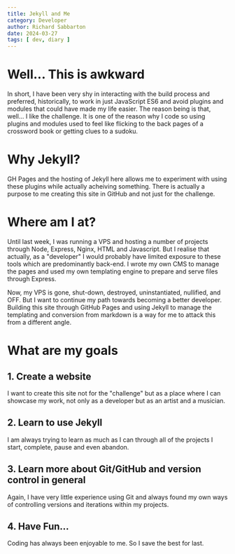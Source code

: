 ```yaml
---
title: Jekyll and Me
category: Developer
author: Richard Sabbarton
date: 2024-03-27
tags: [ dev, diary ]
---
```


# Well... This is awkward

In short, I have been very shy in interacting with the build process and 
preferred, historically, to work in just JavaScript ES6 and avoid plugins
and modules that could have made my life easier.  The reason being is
that, well... I like the challenge.  It is one of the reason why I code
so using plugins and modules used to feel like flicking to the back pages
of a crossword book or getting clues to a sudoku.

# Why Jekyll?

GH Pages and the hosting of Jekyll here allows me to experiment with using 
these plugins while actually acheiving something.  There is actually a purpose
to me creating this site in GitHub and not just for the challenge.

# Where am I at?

Until last week, I was running a VPS and hosting a number of projects through
Node, Express, Nginx, HTML and Javascript.  But I realise that actually, as a 
"developer" I would probably have limited exposure to these tools which are 
predominantly back-end.  I wrote my own CMS to manage the pages and used my 
own templating engine to prepare and serve files through Express.

Now, my VPS is gone, shut-down, destroyed, uninstantiated, nullified, and OFF.
But I want to continue my path towards becoming a better developer.  Building this
site through GitHub Pages and using Jekyll to manage the templating and conversion
from markdown is a way for me to attack this from a different angle.

# What are my goals

## 1. Create a website

I want to create this site not for the "challenge" but as a place where I can showcase
my work, not only as a developer but as an artist and a musician.

## 2. Learn to use Jekyll

I am always trying to learn as much as I can through all of the projects I start, complete,
pause and even abandon.

## 3. Learn more about Git/GitHub and version control in general

Again, I have very little experience using Git and always found my own ways of controlling versions
and iterations within my projects.

## 4. Have Fun...  

Coding has always been enjoyable to me.  So I save the best for last.